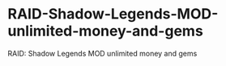 # RAID-Shadow-Legends-MOD-unlimited-money-and-gems
RAID: Shadow Legends MOD unlimited money and gems
